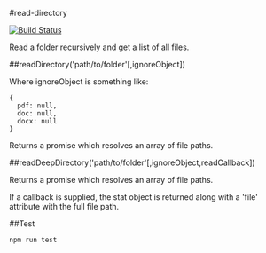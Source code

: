 #read-directory

[![Build Status](https://travis-ci.org/roppa/read-directory.svg?branch=master)](https://travis-ci.org/roppa/read-directory)

Read a folder recursively and get a list of all files.

##readDirectory('path/to/folder'[,ignoreObject])

Where ignoreObject is something like:

```
{
  pdf: null,
  doc: null,
  docx: null
}
```

Returns a promise which resolves an array of file paths.

##readDeepDirectory('path/to/folder'[,ignoreObject,readCallback])

Returns a promise which resolves an array of file paths.

If a callback is supplied, the stat object is returned along with a 'file' attribute with the full file path.

##Test

```
npm run test
```

